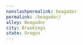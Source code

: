```yaml
---
﻿nonslashpermalink: beagador
permalink: /beagador/
alley: Beagador
city: Brookings
state: Oregon
---
```

